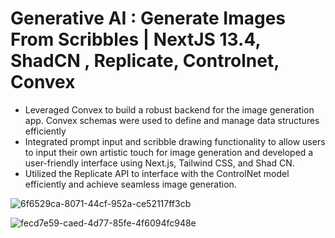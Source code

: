 # Generative AI : Generate Images From Scribbles | NextJS 13.4, ShadCN , Replicate, Controlnet, Convex

-	Leveraged Convex to build a robust backend for the image generation app. Convex schemas were used to define and manage data structures efficiently
-	Integrated prompt input and scribble drawing functionality to allow users to input their own artistic touch for image generation and developed a user-friendly interface using Next.js, Tailwind CSS, and Shad CN.
-	Utilized the Replicate API to interface with the ControlNet model efficiently and achieve seamless image generation.


![6f6529ca-8071-44cf-952a-ce52117ff3cb](https://github.com/Atulaya123/scribble-generative-ai/assets/115982827/f0235b14-ca47-4fde-8aa8-7052ed973dc7)

![fecd7e59-caed-4d77-85fe-4f6094fc948e](https://github.com/Atulaya123/scribble-generative-ai/assets/115982827/5db63aad-7057-4694-a8a5-81cdd08abec4)


